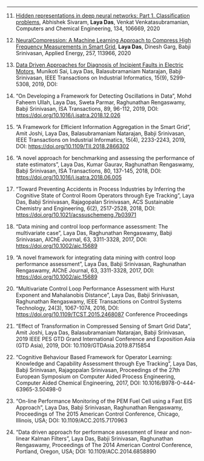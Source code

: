---
11.	[Hidden representations in deep neural networks: Part 1. Classification problems](https://doi.org/10.1016/j.compchemeng.2019.106669),
Abhishek Sivaram, **Laya Das**, Venkat Venkatasubramanian, Computers and Chemical Engineering, 134, 106669, 2020
10.	[NeuralCompression: A Machine Learning Approach to Compress High Frequency Measurements in Smart Grid](https://doi.org/10.1016/j.apenergy.2019.113966),
**Laya Das**, Dinesh Garg, Babji Srinivasan, Applied Energy, 257, 113966, 2020

9.	[Data Driven Approaches for Diagnosis of Incipient Faults in Electric Motors](https://doi.org/10.1109/TII.2019.2895132), 
Munikoti Sai, Laya Das, Balasubramaniam Natarajan, Babji Srinivasan, IEEE Transactions on Industrial Informatics, 15(9), 5299-5308, 2019, DOI:  
4.	“On Developing a Framework for Detecting Oscillations in Data”, Mohd Faheem Ullah, Laya Das, Sweta Parmar, Raghunathan Rengaswamy, Babji Srinivasan, ISA Transactions, 89, 96-112, 2019, DOI: https://doi.org/10.1016/j.isatra.2018.12.026
5.	“A Framework for Efficient Information Aggregation in the Smart Grid”, Amit Joshi, Laya Das, Balasubramaniam Natarajan, Babji Srinivasan, IEEE Transactions on Industrial Informatics, 15(4), 2233-2243, 2019, DOI: https://doi.org/10.1109/TII.2018.2866302 
6.	“A novel approach for benchmarking and assessing the performance of state estimators”, Laya Das, Kumar Gaurav, Raghunathan Rengaswamy, Babji Srinivasan, ISA Transactions, 80, 137-145, 2018, DOI: https://doi.org/10.1016/j.isatra.2018.06.005
7.	“Toward Preventing Accidents in Process Industries by Inferring the Cognitive State of Control Room Operators through Eye Tracking”, Laya Das, Babji Srinivasan, Rajagopalan Srinivasan, ACS Sustainable Chemistry and Engineering, 6(2), 2517-2528, 2018, DOI: https://doi.org/10.1021/acssuschemeng.7b03971
8.	“Data mining and control loop performance assessment: The multivariate case”, Laya Das, Raghunathan Rengaswamy, Babji Srinivasan, AIChE Journal, 63, 3311-3328, 2017, DOI: https://doi.org/10.1002/aic.15689
9.	“A novel framework for integrating data mining with control loop performance assessment”, Laya Das, Babji Srinivasan, Raghunathan Rengaswamy, AIChE Journal, 63, 3311-3328, 2017, DOI: https://doi.org/10.1002/aic.15689
10.	“Multivariate Control Loop Performance Assessment with Hurst Exponent and Mahalanobis Distance”, Laya Das, Babji Srinivasan, Raghunathan Rengaswamy, IEEE Transactions on Control Systems Technology, 24(3), 1067-1074, 2016, DOI: https://doi.org/10.1109/TCST.2015.2468087
Conference Proceedings
11.	“Effect of Transformation in Compressed Sensing of Smart Grid Data”, Amit Joshi, Laya Das, Balasubramaniam Natarajan, Babji Srinivasan, 2019 IEEE PES GTD Grand International Conference and Exposition Asia (GTD Asia), 2019, DOI: 10.1109/GTDAsia.2019.8715854
12.	“Cognitive Behaviour Based Framework for Operator Learning: Knowledge and Capability Assessment through Eye Tracking”, Laya Das,  Babji Srinivasan, Rajagopalan Srinivasan, Proceedings of the 27th European Symposium on Computer Aided Process Engineering, Computer Aided Chemical Engineering, 2017, DOI: 10.1016/B978-0-444-63965-3.50498-0
13.	“On-line Performance Monitoring of the PEM Fuel Cell using a Fast EIS Approach”, Laya Das, Babji Srinivasan, Raghunathan Rengaswamy, Proceedings of The 2015 American Control Conference, Chicago, Illinois, USA; DOI: 10.1109/ACC.2015.7170963
14.	“Data driven approach for performance assessment of linear and non-linear Kalman Filters”, Laya Das, Babji Srinivasan, Raghunathan Rengaswamy, Proceedings of The 2014 American Control Conference, Portland, Oregon, USA; DOI: 10.1109/ACC.2014.6858890
